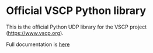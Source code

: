 # Official VSCP Python library

This is the official Python UDP library for the VSCP project (https://www.vscp.org).

Full documentation is [here](https://docs.vscp.org)


